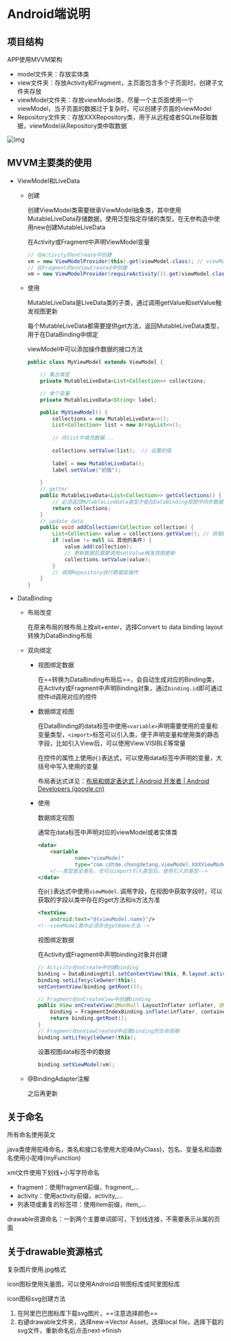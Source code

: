 # Android端说明

## 项目结构

APP使用MVVM架构

-   model文件夹：存放实体类
-   view文件夹：存放Activity和Fragment，主页面包含多个子页面时，创建子文件夹存放
-   viewModel文件夹：存放viewModel类，尽量一个主页面使用一个viewModel，当子页面的数据过于复杂时，可以创建子页面的viewModel
-   Repository文件夹：存放XXXRepository类，用于从远程或者SQLite获取数据，viewModel从Repository类中取数据

![img](https://typora-images-1309988842.cos.ap-beijing.myqcloud.com/img/10465727-847b38ef891ad908.png)

## MVVM主要类的使用

-   ViewModel和LiveData

    -   创建

        创建ViewModel类需要继承ViewModel抽象类，其中使用MutableLiveData存储数据，使用泛型指定存储的类型，在无参构造中使用new创建MutableLiveData

        在Activity或Fragment中声明ViewModel变量

        ``` java
        // 在Activity的onCreate中创建
        vm = new ViewModelProvider(this).get(viewModel.class); // viewModel是vm的类型
        // 在Fragment的onViewCreated中创建
        vm = new ViewModelProvider(requireActivity()).get(viewModel.class)
        ```

    -   使用

        MutableLiveData是LiveData类的子类，通过调用getValue和setValue触发视图更新

        每个MutableLiveData都需要提供get方法，返回MutableLiveData类型，用于在DataBinding中绑定

        viewModel中可以添加操作数据的接口方法

        ```java
        public class MyViewModel extends ViewModel {
        
        	// 集合类型
            private MutableLiveData<List<Collection>> collections;
        
        	// 单个变量
        	private MutableLiveData<String> label;
        
            public MyViewModel() {
                collections = new MutableLiveData<>();
        		List<Collection> list = new ArrayList<>();
                
                // 向list中填充数据...
                
                collections.setValue(list);  // 设置初值
                
                label = new MutableLiveData();
                label.setValue("初值");
        		
            }
        	// getter
            public MutableLiveData<List<Collection>> getCollections() {
                // 必须返回MutableLiveData类型才能在DataBinding视图中同步数据更新
                return collections;
            }
        	// update data
        	public void addCollection(Collection collection) {
                List<Collection> value = collections.getValue(); // 获取LiveData中的值
                if (value != null && 其他的条件) {
                    value.add(collection);
                    // 更新数据后需要调用setValue触发视图更新
                    collections.setValue(value);
                }
                // 调用Repository进行数据层操作
            }
        }
        ```

-   DataBinding

    -   布局改变

        在原来布局的根布局上按alt+enter，选择Convert to data binding layout转换为DataBinding布局

    -   双向绑定

        -   视图绑定数据

            在==转换为DataBinding布局后==，会自动生成对应的Binding类，在Activity或Fragment中声明Binding对象，通过`binding.id`即可通过控件id调用对应的控件

        -   数据绑定视图

            在DataBinding的data标签中使用`<variable>`声明需要使用的变量和变量类型，`<import>`标签可以引入类，便于声明变量和使用类的静态字段，比如引入View后，可以使用View.VISIBLE等常量

            在控件的属性上使用`@{}`表达式，可以使用data标签中声明的变量，大括号中写入使用的变量

            布局表达式详见：[布局和绑定表达式  | Android 开发者  | Android Developers (google.cn)](https://developer.android.google.cn/topic/libraries/data-binding/expressions?hl=zh-cn)

        -   使用

            数据绑定视图

            通常在data标签中声明对应的viewModel或者实体类

            ```xml
            <data>
                <variable
                        name="viewModel"
                        type="com.cdtde.chongdetang.viewModel.XXXViewModel" />
                <!--类型是全类名，也可以import引入类型后，使用引入的类型-->
            </data>
            ```

            在`@{}`表达式中使用`viewModel.`调用字段，在视图中获取字段时，可以获取的字段以类中存在的get方法和is方法为准

            ```xml
            <TextView
            	android:text="@{viewModel.name}"/>
            <!--viewModel类中必须存在getName方法-->
            ```

            视图绑定数据

            在Activity或Fragment中声明binding对象并创建

            ``` java
            // Activity在onCreate中创建binding
            binding = DataBindingUtil.setContentView(this, R.layout.activity_search);
            binding.setLifecycleOwner(this);
            setContentView(binding.getRoot());
            
            // Fragment在onCreateView中创建binding
            public View onCreateView(@NonNull LayoutInflater inflater, @Nullable ViewGroup container, @Nullable Bundle savedInstanceState) {
                binding = FragmentIndexBinding.inflate(inflater, container, false);
                return binding.getRoot();
            }
            // Fragment在onViewCreated中设置binding的生命周期
            binding.setLifecycleOwner(this);
            ```

            设置视图data标签中的数据

            ``` java
            binding.setViewModel(vm);
            ```

    -   @BindingAdapter注解

        之后再更新

## 关于命名

所有命名使用英文

java类使用驼峰命名，类名和接口名使用大驼峰(MyClass)，包名、变量名和函数名使用小驼峰(myFunction)

xml文件使用下划线+小写字符命名

-   fragment：使用fragment前缀，fragment_...
-   activity：使用activity前缀，activity_...
-   列表项或重复的标签项：使用item前缀，item_...

drawable资源命名：一到两个主要单词即可，下划线连接，不需要表示从属的页面

## 关于drawable资源格式

复杂图片使用.jpg格式

icon图标使用矢量图，可以使用Android自带图标库或阿里图标库

icon图标svg创建方法

1.   在阿里巴巴图标库下载svg图片，==注意选择颜色==
2.   右键drawable文件夹，选择new->Vector Asset，选择local file，选择下载的svg文件，重新命名后点击next->finish

